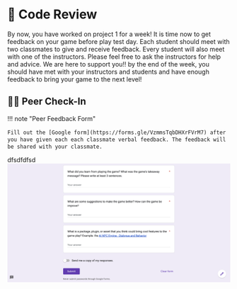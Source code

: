 # 👾 Code Review

By now, you have worked on project 1 for a week! It is time now to get feedback on your game before play test day. Each student should meet with two classmates to give and receive feedback. Every student will also meet with one of the instructors. Please feel free to ask the instructors for help and advice. We are here to support you!! by the end of the week, you should have met with your instructors and students and have enough feedback to bring your game to the next level! 

## 🙋‍♀️ Peer Check-In

!!! note "Peer Feedback Form"

    Fill out the [Google form](https://forms.gle/VzmmsTqbDHXrFVrM7) after you have given each each classmate verbal feedback. The feedback will be shared with your classmate.
dfsdfdfsd
    ![Image title](../Projects/Screenshot%202023-10-02%20at%203.01.03%20PM.png)